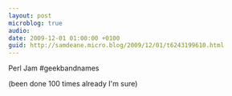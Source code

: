 ```yaml
---
layout: post
microblog: true
audio: 
date: 2009-12-01 01:00:00 +0100
guid: http://samdeane.micro.blog/2009/12/01/t6243199610.html
---
```

Perl Jam #geekbandnames

(been done 100 times already I'm sure)
